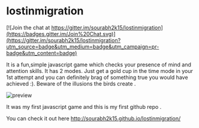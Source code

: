 # lostinmigration

[![Join the chat at https://gitter.im/sourabh2k15/lostinmigration](https://badges.gitter.im/Join%20Chat.svg)](https://gitter.im/sourabh2k15/lostinmigration?utm_source=badge&utm_medium=badge&utm_campaign=pr-badge&utm_content=badge)


It is a fun,simple javascript game which checks your presence of mind and attention skills. It has 2 modes. Just get a gold cup in the time mode in your 1st attempt and you can definitely brag of something true you would have achieved :). Beware of the illusions the birds create .

![preview](https://i.imgur.com/OpDDnGX.png)

It was my first javascript game and this is my first github repo .

You can check it out here http://sourabh2k15.github.io/lostinmigration/ 
